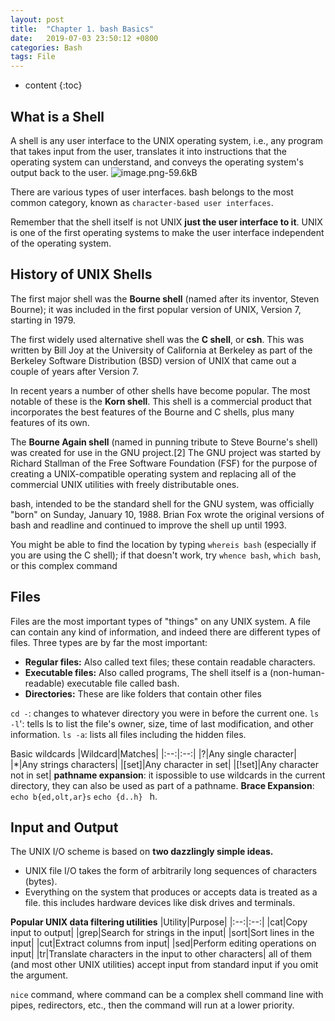 ```yaml
---
layout: post
title:  "Chapter 1. bash Basics"
date:   2019-07-03 23:50:12 +0800
categories: Bash
tags: File  
---
```


* content
{:toc}

## What is a Shell
A shell is any user interface to the UNIX operating system, i.e., any program that takes input from the user, translates it into instructions that the operating system can understand, and conveys the operating system's output back to the user. 
![image.png-59.6kB][1]

There are various types of user interfaces. bash belongs to the most common category, known as `character-based user interfaces`.

Remember that the shell itself is not UNIX **just the user interface to it**. UNIX is one of the first operating systems to make the user interface independent of the operating system.

## History of UNIX Shells
The first major shell was the **Bourne shell** (named after its inventor, Steven Bourne); it was included in the first popular version of UNIX, Version 7, starting in 1979. 

The first widely used alternative shell was the **C shell**, or **csh**. This was written by Bill Joy at the University of California at Berkeley as part of the Berkeley Software Distribution (BSD) version of UNIX that came out a couple of years after Version 7.

In recent years a number of other shells have become popular. The most notable of these is the **Korn shell**. This shell is a commercial product that incorporates the best features of the Bourne and C shells, plus many features of its own.

The **Bourne Again shell** (named in punning tribute to Steve Bourne's shell) was created for use in the GNU project.[2] The GNU project was started by Richard Stallman of the Free Software Foundation (FSF) for the purpose of creating a UNIX-compatible operating system and replacing all of the commercial UNIX utilities with freely distributable ones. 

bash, intended to be the standard shell for the GNU system, was officially "born" on Sunday, January 10, 1988. Brian Fox wrote the original versions of bash and readline and continued to improve the shell up until 1993. 

You might be able to find the location by typing `whereis bash` (especially if you are using the C shell); if that doesn't work, try `whence bash`, `which bash`, or this complex command

## Files
Files are the most important types of "things" on any UNIX system. A file can contain any kind of information, and indeed there are different types of files. Three types are by far the most important:

 - **Regular files:** Also called text files; these contain readable characters.
 - **Executable files:** Also called programs, The shell itself is a (non-human-readable) executable file called bash.
 - **Directories:** These are like folders that contain other files

 `cd -`: changes to whatever directory you were in before the current one.
 `ls -l`': tells ls to list the file's owner, size, time of last modification, and other information.
 `ls -a`: lists all files including the hidden files.

 Basic wildcards
|Wildcard|Matches|
|:--:|:--:|
|?|Any single character|
|*|Any strings characters|
|[set]|Any character in set|
|[!set]|Any character not in set|
 **pathname expansion**: it ispossible to use wildcards in the current directory, they can also be used as part of a pathname.
 **Brace Expansion**:  `echo b{ed,olt,ar}s` `echo {d..h} ` h.

## Input and Output
The UNIX I/O scheme is based on **two dazzlingly simple ideas.**

 - UNIX file I/O takes the form of arbitrarily long sequences of characters (bytes). 
 - Everything on the system that produces or accepts data is treated as a file. this includes hardware devices like disk drives and terminals. 

**Popular UNIX data filtering utilities**
|Utility|Purpose|
|:--:|:--:|
|cat|Copy input to output|
|grep|Search for strings in the input|
|sort|Sort lines in the input|
|cut|Extract columns from input|
|sed|Perform editing operations on input|
|tr|Translate characters in the input to other characters|
all of them (and most other UNIX utilities) accept input from standard input if you omit the argument.

`nice` command, where command can be a complex shell command line with pipes, redirectors, etc., then the command will run at a lower priority.

[1]: http://static.zybuluo.com/xiaocorn/ot7mqseskqdhfoobm1ck86eo/image.png

